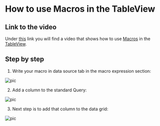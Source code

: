 
# How to use Macros in the TableView

## Link to the video

Under [this](https://profitbasedocs.blob.core.windows.net/videos/Table%20View%20-%20Macro%20Expansion.mp4) link you will find a video that shows how to use [Macros](../../macros.md) in the [TableView](../../tableview.md). 
<br/>

## Step by step

1. Write your macro in data source tab in the macro expression section:

![pic](https://profitbasedocs.blob.core.windows.net/images/macroht%20(1).png)

2.  Add a column to the standard Query:

![pic](https://profitbasedocs.blob.core.windows.net/images/macroht%20(2).png)

3. Next step is to add that column to the data grid:

![pic](https://profitbasedocs.blob.core.windows.net/images/macroht%20(3).png)


